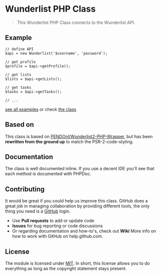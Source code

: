 # Wunderlist PHP Class

> This Wunderlist PHP Class connects to the Wunderlist API.

## Example

```
// define API
$api = new Wunderlist('$username', 'password');

// get profile
$profile = $api->getProfile();

// get lists
$lists = $api->getLists();

// get tasks
$tasks = $api->getTasks();

// ...
```
[see all examples](/examples/example.php) or check [the class](/src/Wunderlist.php)

## Based on

This class is based on [PENDOnl/Wunderlist2-PHP-Wrapper](https://github.com/PENDOnl/Wunderlist2-PHP-Wrapper), but has been **rewritten from the ground up** to match the PSR-2-code-styling.

## Documentation

The class is well documented inline. If you use a decent IDE you'll see that each method is documented with PHPDoc.

## Contributing

It would be great if you could help us improve this class. GitHub does a great job in managing collaboration by providing different tools, the only thing you need is a [GitHub](http://github.com) login.

* Use **Pull requests** to add or update code
* **Issues** for bug reporting or code discussions
* Or regarding documentation and how-to's, check out **Wiki**
More info on how to work with GitHub on help.github.com.

## License

The module is licensed under [MIT](./LICENSE.md). In short, this license allows you to do everything as long as the copyright statement stays present.